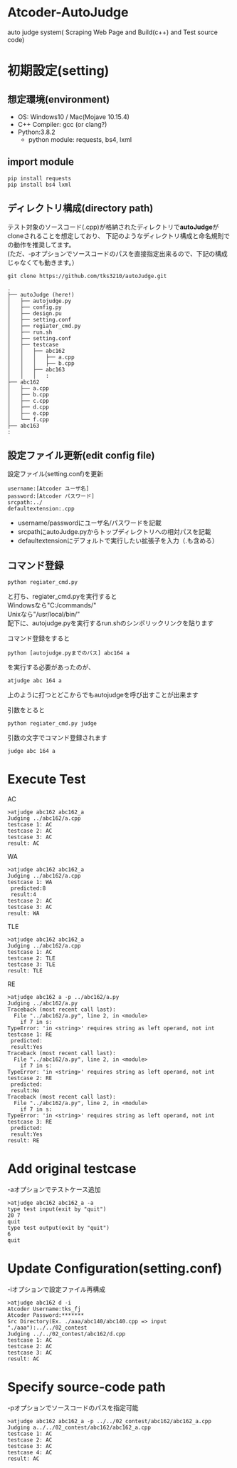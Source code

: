# Atcoder-AutoJudge
auto judge system( Scraping Web Page and Build(c++) and Test source code)

# 初期設定(setting)

## 想定環境(environment)

* OS: Windows10 / Mac(Mojave 10.15.4)
* C++ Compiler: gcc (or clang?)
* Python:3.8.2
  * python module: requests, bs4, lxml

## import module
```
pip install requests
pip install bs4 lxml
```

## ディレクトリ構成(directory path)

テスト対象のソースコード(.cpp)が格納されたディレクトリで**autoJudge**がcloneされることを想定しており、
下記のようなディレクトリ構成と命名規則での動作を推奨してます。  
(ただ、-pオプションでソースコードのパスを直接指定出来るので、下記の構成じゃなくても動きます。）
```
git clone https://github.com/tks3210/autoJudge.git
```
  

```
.
├── autoJudge (here!)
│   ├── autojudge.py
│   ├── config.py
│   ├── design.pu
│   ├── setting.conf
│   ├── regiater_cmd.py
│   ├── run.sh
│   ├── setting.conf
│   ├── testcase
│   │   ├── abc162
│   │   │   ├── a.cpp
│   │   │   ├── b.cpp
│   │   ├── abc163
│   │   │   :
├── abc162
│   ├── a.cpp
│   ├── b.cpp
│   ├── c.cpp
│   ├── d.cpp
│   ├── e.cpp
│   └── f.cpp
├── abc163
:
```

## 設定ファイル更新(edit config file)

設定ファイル(setting.conf)を更新
```
username:[Atcoder ユーザ名]
password:[Atcoder パスワード]
srcpath:../
defaultextension:.cpp

```
* username/passwordにユーザ名/パスワードを記載
* srcpathにautoJudge.pyからトップディレクトリへの相対パスを記載
* defaultextensionにデフォルトで実行したい拡張子を入力（.も含める）

## コマンド登録
```
python regiater_cmd.py
``` 
と打ち、regiater_cmd.pyを実行すると  
Windowsなら"C:/commands/"  
Unixなら"/usr/local/bin/"  
配下に、autojudge.pyを実行するrun.shのシンボリックリンクを貼ります

コマンド登録をすると
```
python [autojudge.pyまでのパス] abc164 a
```
を実行する必要があったのが、   
```
atjudge abc 164 a
```
上のように打つとどこからでもautojudgeを呼び出すことが出来ます  

引数をとると
```
python regiater_cmd.py judge
```
引数の文字でコマンド登録されます
```
judge abc 164 a
```


# Execute Test

AC
```
>atjudge abc162 abc162_a
Judging ../abc162/a.cpp
testcase 1: AC
testcase 2: AC
testcase 3: AC
result: AC
```
WA

```
>atjudge abc162 abc162_a
Judging ../abc162/a.cpp
testcase 1: WA
 predicted:8
 result:4
testcase 2: AC
testcase 3: AC
result: WA
```
TLE
```
>atjudge abc162 abc162_a
Judging ../abc162/a.cpp
testcase 1: AC
testcase 2: TLE
testcase 3: TLE
result: TLE
```
RE
```
>atjudge abc162 a -p ../abc162/a.py 
Judging ../abc162/a.py
Traceback (most recent call last):
  File "../abc162/a.py", line 2, in <module>
    if 7 in s:
TypeError: 'in <string>' requires string as left operand, not int
testcase 1: RE
 predicted:
 result:Yes
Traceback (most recent call last):
  File "../abc162/a.py", line 2, in <module>
    if 7 in s:
TypeError: 'in <string>' requires string as left operand, not int
testcase 2: RE
 predicted:
 result:No
Traceback (most recent call last):
  File "../abc162/a.py", line 2, in <module>
    if 7 in s:
TypeError: 'in <string>' requires string as left operand, not int
testcase 3: RE
 predicted:
 result:Yes
result: RE
```

# Add original testcase

-aオプションでテストケース追加

```
>atjudge abc162 abc162_a -a
type test input(exit by "quit")
20 7
quit
type test output(exit by "quit")
6
quit
```

# Update Configuration(setting.conf)

-iオプションで設定ファイル再構成

```
>atjudge abc162 d -i
Atcoder Username:tks_fj
Atcoder Password:*******
Src Directory(Ex. ./aaa/abc140/abc140.cpp => input "./aaa"):../../02_contest
Judging ../../02_contest/abc162/d.cpp
testcase 1: AC
testcase 2: AC
testcase 3: AC
result: AC
```

# Specify source-code path

-pオプションでソースコードのパスを指定可能

```
>atjudge abc162 abc162_a -p ../../02_contest/abc162/abc162_a.cpp
Judging a../../02_contest/abc162/abc162_a.cpp
testcase 1: AC
testcase 2: AC
testcase 3: AC
testcase 4: AC
result: AC
```

